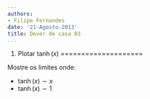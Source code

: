 ```yaml
---
authors:
- Filipe Fernandes
date: '21-Agosto-2013'
title: Dever de casa 03
...
```


1) Plotar $\tanh(x)$
====================

Mostre os limites onde:

* $\tanh(x) \sim x$
* $\tanh(x) \sim 1$

